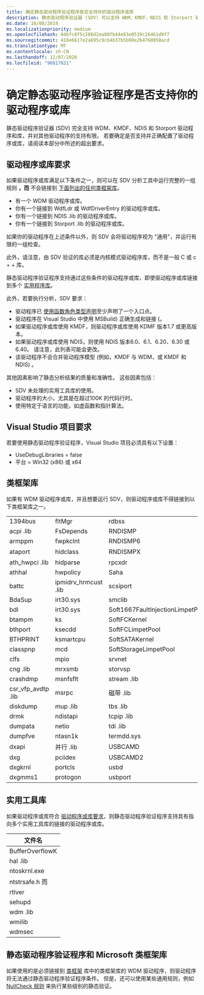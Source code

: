 ```yaml
---
title: 确定静态驱动程序验证程序是否支持你的驱动程序或库
description: 静态驱动程序验证器 (SDV) 可以支持 WDM、KMDF、NDIS 和 Storport 驱动程序和库。 若要确定是否支持并正确配置了驱动程序或库，请阅读本部分中所述的超出要求。
ms.date: 10/08/2019
ms.localizationpriority: medium
ms.openlocfilehash: 04bfc8f5c286d2ea80fb44e83e0539c26461d9f7
ms.sourcegitcommit: 418e6617e2a695c9cb4b37b5b60e264760858acd
ms.translationtype: MT
ms.contentlocale: zh-CN
ms.lasthandoff: 12/07/2020
ms.locfileid: "96817821"
---
```

# <a name="determining-if-static-driver-verifier-supports-your-driver-or-library"></a>确定静态驱动程序验证程序是否支持你的驱动程序或库

静态驱动程序验证器 (SDV) 完全支持 WDM、KMDF、NDIS 和 Storport 驱动程序和库，并对其他驱动程序的支持有限。 若要确定是否支持并正确配置了驱动程序或库，请阅读本部分中所述的超出要求。

## <a name="driver-or-library-requirements"></a>驱动程序或库要求

如果驱动程序或库满足以下条件之一，则可以在 SDV 分析工具中运行完整的一组规则 **，而** 不会链接到 [下面列出的任何类框架库](#class-framework-libraries)。

- 有一个 WDM 驱动程序或库。
- 你有一个链接到 WdfLdr 或 WdfDriverEntry 的驱动程序或库。
- 你有一个链接到 NDIS .lib 的驱动程序或库。
- 你有一个链接到 Storport .lib 的驱动程序或库。

如果你的驱动程序在上述条件以外，则 SDV 会将驱动程序视为 "通用"，并运行有限的一组检查。

此外，请注意，由 SDV 验证的库必须是内核模式驱动程序库，而不是一般 C 或 c + + 库。  

静态驱动程序验证程序支持通过这些条件的驱动程序或库，即使驱动程序或库链接到多个 [实用程序库](#utility-libraries)。

此外，若要执行分析，SDV 要求：

- 驱动程序已 [使用函数角色类型声明](using-function-role-type-declarations.md)至少声明了一个入口点。
- 驱动程序在 Visual Studio 中使用 MSBuild) 正确生成和链接 (。
- 如果驱动程序或库使用 KMDF，则驱动程序或库使用 KDMF 版本1.7 或更高版本。
- 如果驱动程序或库使用 NDIS，则使用 NDIS 版本6.0、6.1、6.20、6.30 或6.40。 请注意，此列表可能会更改。
- 该驱动程序不会合并驱动程序模型 (例如，KMDF 与 WDM，或 KMDF 和 NDIS) 。

其他因素影响了静态分析结果的质量和准确性。 这些因素包括：

- SDV 未处理的实用工具库的使用。
- 驱动程序的大小，尤其是在超过100K 的代码行时。
- 使用特定于语言的功能，如虚函数和指针算法。

## <a name="visual-studio-project-requirements"></a>Visual Studio 项目要求

若要使用静态驱动程序验证程序，Visual Studio 项目必须具有以下设置：

- UseDebugLibraries = false
- 平台 = Win32 (x86) 或 x64

## <a name="class-framework-libraries"></a>类框架库

如果有 WDM 驱动程序或库，并且想要运行 SDV，则驱动程序或库不得链接到以下类框架库之一。

<table>
<colgroup>
<col width="25%" />
<col width="25%" />
<col width="25%" />
<col width="25%" />
</colgroup>
<tbody>
<tr class="odd">
<td align="left">1394bus</td>
<td align="left">fltMgr</td>
<td align="left">rdbss</td>
<td align="left">usbrpm</td>
</tr>
<tr class="even">
<td align="left">acpi .lib</td>
<td align="left">FsDepends</td>
<td align="left">RNDISMP</td>
<td align="left">videoprt</td>
</tr>
<tr class="odd">
<td align="left">armppm</td>
<td align="left">fwpkclnt</td>
<td align="left">RNDISMP6</td>
<td align="left">vwififlt</td>
</tr>
<tr class="even">
<td align="left">ataport</td>
<td align="left">hidclass</td>
<td align="left">RNDISMPX</td>
<td align="left">看门程序</td>
</tr>
<tr class="odd">
<td align="left">ath_hwpci .lib</td>
<td align="left">hidparse</td>
<td align="left">rpcxdr</td>
<td align="left">win32k.sys</td>
</tr>
<tr class="even">
<td align="left">athhal</td>
<td align="left">hwpolicy</td>
<td align="left">Saha</td>
<td align="left">winhv</td>
</tr>
<tr class="odd">
<td align="left">battc</td>
<td align="left">ipmidrv_hrmcust .lib</td>
<td align="left">scsiport</td>
<td align="left">WMBBCLASS</td>
</tr>
<tr class="even">
<td align="left">BdaSup</td>
<td align="left">irt30.sys</td>
<td align="left">smclib</td>
<td align="left"></td>
</tr>
<tr class="odd">
<td align="left">bdl</td>
<td align="left">irt30.sys</td>
<td align="left">Soft1667FaultInjectionLimpetPool</td>
<td align="left"></td>
</tr>
<tr class="even">
<td align="left">btampm</td>
<td align="left">ks</td>
<td align="left">SoftFCKernel</td>
<td align="left"></td>
</tr>
<tr class="odd">
<td align="left">bthport</td>
<td align="left">ksecdd</td>
<td align="left">SoftFCLimpetPool</td>
<td align="left"></td>
</tr>
<tr class="even">
<td align="left">BTHPRINT</td>
<td align="left">ksmartcpu</td>
<td align="left">SoftSATAKernel</td>
<td align="left"></td>
</tr>
<tr class="odd">
<td align="left">classpnp</td>
<td align="left">mcd</td>
<td align="left">SoftStorageLimpetPool</td>
<td align="left"></td>
</tr>
<tr class="even">
<td align="left">clfs</td>
<td align="left">mpio</td>
<td align="left">srvnet</td>
<td align="left"></td>
</tr>
<tr class="odd">
<td align="left">cng .lib</td>
<td align="left">mrxsmb</td>
<td align="left">storvsp</td>
<td align="left"></td>
</tr>
<tr class="even">
<td align="left">crashdmp</td>
<td align="left">msnfsflt</td>
<td align="left">stream .lib</td>
<td align="left"></td>
</tr>
<tr class="odd">
<td align="left">csr_vfp_avdtp .lib</td>
<td align="left">msrpc</td>
<td align="left">磁带 .lib</td>
<td align="left"></td>
</tr>
<tr class="even">
<td align="left">diskdump</td>
<td align="left">mup .lib</td>
<td align="left">tbs .lib</td>
<td align="left"></td>
</tr>
<tr class="odd">
<td align="left">drmk</td>
<td align="left">ndistapi</td>
<td align="left">tcpip .lib</td>
<td align="left"></td>
</tr>
<tr class="even">
<td align="left">dumpata</td>
<td align="left">netio</td>
<td align="left">tdi .lib</td>
<td align="left"></td>
</tr>
<tr class="odd">
<td align="left">dumpfve</td>
<td align="left">ntasn1k</td>
<td align="left">termdd.sys</td>
<td align="left"></td>
</tr>
<tr class="even">
<td align="left">dxapi</td>
<td align="left">并行 .lib</td>
<td align="left">USBCAMD</td>
<td align="left"></td>
</tr>
<tr class="odd">
<td align="left">dxg</td>
<td align="left">pciidex</td>
<td align="left">USBCAMD2</td>
<td align="left"></td>
</tr>
<tr class="even">
<td align="left">dxgkrnl</td>
<td align="left">portcls</td>
<td align="left">usbd</td>
<td align="left"></td>
</tr>
<tr class="odd">
<td align="left">dxgmms1</td>
<td align="left">protogon</td>
<td align="left">usbport</td>
<td align="left"></td>
</tr>
</tbody>
</table>

## <a name="utility-libraries"></a>实用工具库

如果驱动程序或库符合 [驱动程序或库要求](#driver-or-library-requirements)，则静态驱动程序验证程序支持具有指向多个实用工具库的链接的驱动程序或库。

| 文件名           |
|---------------------|
| BufferOverflowK |
| hal .lib             |
| ntoskrnl.exe        |
| ntstrsafe.h 而       |
| rtlver          |
| sehupd          |
| wdm .lib             |
| wmilib          |
| wdmsec          |

## <a name="static-driver-verifier-and-microsoft-class-framework-libraries"></a>静态驱动程序验证程序和 Microsoft 类框架库

如果使用的是必须链接到 [类框架](#class-framework-libraries) 库中的类框架库的 WDM 驱动程序，则驱动程序将无法通过静态驱动程序验证程序条件。 但是，还可以使用某些通用规则，例如 [NullCheck 规则](./nullcheck.md) 来执行某些级别的静态验证。

